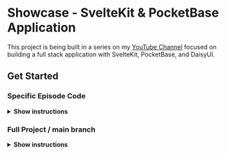 # Showcase - SvelteKit & PocketBase Application

This project is being built in a series on my [YouTube Channel](https://youtube.com/@huntabyte) focused on building a full stack application with SvelteKit, PocketBase, and DaisyUI. 

## Get Started

### Specific Episode Code
<details><summary><b>Show instructions</b></summary>

1. Clone the branch for that episode (replace `episode-1` with whatever episode you are looking to clone):

    ```sh
    $ git clone --single-branch --branch episode-1 https://github.com/sweatydev/svelte-pocketbase.git
    ```

2. Start PocketBase Server

    ```sh
    cd apps/backend
    
    ./pocketbase serve 
    ```

3. Install Dependencies

    ```sh
    cd apps/web
    
    npm i
    ```

4. Start Dev Server

    ```sh
     cd apps/web
     
     npm run dev
    ```

</details>

### Full Project / main branch
<details><summary><b>Show instructions</b></summary>

1. Clone the repository:

    ```sh
    git clone https://github.com/sweatydev/svelte-pocketbase.git
    ```

2. Start PocketBase Server

    ```sh
    cd apps/backend
    
    ./pocketbase serve 
    ```

3. Install Dependencies

    ```sh
    cd apps/web
    
    npm i
    ```

4. Start Dev Server

    ```sh
     cd apps/web
     
     npm run dev
    ```

</details>

